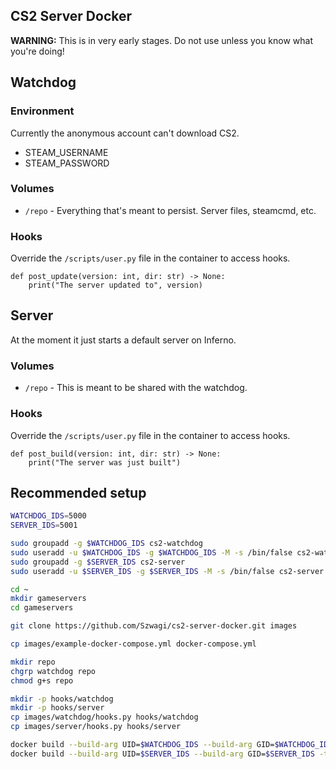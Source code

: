## CS2 Server Docker

**WARNING:** This is in very early stages. Do not use unless you know what you're doing!

## Watchdog

### Environment

Currently the anonymous account can't download CS2.

- STEAM_USERNAME
- STEAM_PASSWORD

### Volumes

- `/repo` - Everything that's meant to persist. Server files, steamcmd, etc.

### Hooks

Override the `/scripts/user.py` file in the container to access hooks.

```Py
def post_update(version: int, dir: str) -> None:
    print("The server updated to", version)
```

## Server

At the moment it just starts a default server on Inferno.

### Volumes

- `/repo` - This is meant to be shared with the watchdog.

### Hooks

Override the `/scripts/user.py` file in the container to access hooks.

```Py
def post_build(version: int, dir: str) -> None:
    print("The server was just built")
```

## Recommended setup

```bash
WATCHDOG_IDS=5000
SERVER_IDS=5001

sudo groupadd -g $WATCHDOG_IDS cs2-watchdog
sudo useradd -u $WATCHDOG_IDS -g $WATCHDOG_IDS -M -s /bin/false cs2-watchdog
sudo groupadd -g $SERVER_IDS cs2-server
sudo useradd -u $SERVER_IDS -g $SERVER_IDS -M -s /bin/false cs2-server

cd ~
mkdir gameservers
cd gameservers

git clone https://github.com/Szwagi/cs2-server-docker.git images

cp images/example-docker-compose.yml docker-compose.yml

mkdir repo
chgrp watchdog repo
chmod g+s repo

mkdir -p hooks/watchdog
mkdir -p hooks/server
cp images/watchdog/hooks.py hooks/watchdog
cp images/server/hooks.py hooks/server

docker build --build-arg UID=$WATCHDOG_IDS --build-arg GID=$WATCHDOG_IDS -t cs2-watchdog images/watchdog
docker build --build-arg UID=$SERVER_IDS --build-arg GID=$SERVER_IDS -t cs2-server images/server
```
